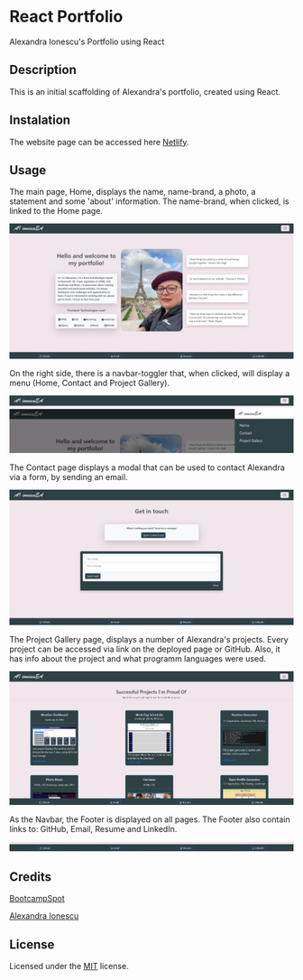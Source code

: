 # React Portfolio

Alexandra Ionescu's Portfolio using React

## Description

This is an initial scaffolding of Alexandra's portfolio, created using React.

## Instalation

The website page can be accessed here [Netlify](https://alexandra-ionescu-portfolio.netlify.app/).

## Usage

The main page, Home, displays the name, name-brand, a photo, a statement and some 'about' information. The name-brand, when clicked, is linked to the Home page.


![Main-page](public/main-page.jpg)

On the right side, there is a navbar-toggler that, when clicked, will display a menu (Home, Contact and Project Gallery).


![Navbar](public/navbar.jpg)
![Navbar](public/navbar2.jpg)

The Contact page displays a modal that can be used to contact Alexandra via a form, by sending an email.

![Contact](public/contact.jpg)

The Project Gallery page, displays a number of Alexandra's projects. Every project can be accessed via link on the deployed page or GitHub. Also, it has info about the project and what programm languages were used.

![Project Gallery](public/projects.jpg)

As the Navbar, the Footer is displayed on all pages. The Footer also contain links to: GitHub, Email, Resume and LinkedIn.

![Footer](public/footer.jpg)

## Credits

[BootcampSpot](https://github.com/edx)

[Alexandra Ionescu](https://github.com/ionescuea)

## License

Licensed under the [MIT](LICENSE) license.
